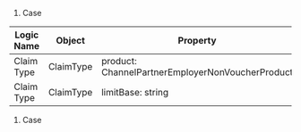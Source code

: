 
1. Case

Logic Name | Object | Property | Input | Output | Action
------------ | ------------- | ------------- | ------------- | ------------- | -------------
Claim Type | ClaimType | product: ChannelPartnerEmployerNonVoucherProduct | 815 | |
Claim Type | ClaimType | limitBase: string | MONEY | |


1. Case
